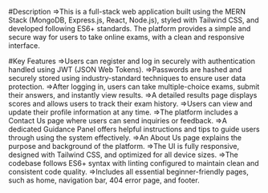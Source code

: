 #Description
=>This is a full-stack web application built using the MERN Stack (MongoDB, Express.js, React, Node.js), styled with Tailwind CSS, and developed following ES6+ standards. The platform provides a simple and secure way for users to take online exams, with a clean and responsive interface.

#Key Features =>Users can register and log in securely with authentication handled using JWT (JSON Web Tokens). =>Passwords are hashed and securely stored using industry-standard techniques to ensure user data protection. =>After logging in, users can take multiple-choice exams, submit their answers, and instantly view results. =>A detailed results page displays scores and allows users to track their exam history. =>Users can view and update their profile information at any time. =>The platform includes a Contact Us page where users can send inquiries or feedback. =>A dedicated Guidance Panel offers helpful instructions and tips to guide users through using the system effectively. =>An About Us page explains the purpose and background of the platform. =>The UI is fully responsive, designed with Tailwind CSS, and optimized for all device sizes. =>The codebase follows ES6+ syntax with linting configured to maintain clean and consistent code quality. =>Includes all essential beginner-friendly pages, such as home, navigation bar, 404 error page, and footer.

